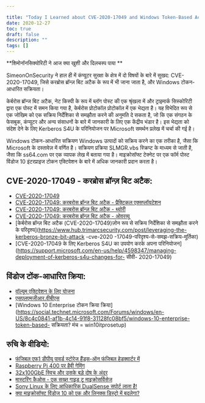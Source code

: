 ```yaml
---

title: "Today I Learned about CVE-2020-17049 and Windows Token-Based Activation"
date: 2020-12-27
toc: true
draft: false
description: ""
tags: []
---
```


 **शिमोनॉनसिक्योरिटी ने आज क्या खुशी और दिलचस्प पाया **  SimeonOnSecurity ने हाल ही में कंप्यूटर सुरक्षा के क्षेत्र में दो विषयों के बारे में सुखद: CVE-2020-17049, जिसे करब्रोस ब्रॉन्ज़ बिट अटैक के रूप में भी जाना जाता है, और Windows टोकन-आधारित सक्रियता।  केर्बरोस ब्रॉन्ज बिट अटैक, नेट किस्पी के रूप में ब्लॉग पोस्ट की एक श्रृंखला में और ट्राइमार्क सिस्कोरिटी द्वारा एक पोस्ट में समन किया गया है, केर्बरोस प्रोटोकॉल प्रोटोकॉल में एक भेद्यता है। यह विभेदित रूप से एक जोखिम को एक सक्रिय निर्देशिका से समझौता करने की अनुमति दे सकता है, जो कि एक संगठन के फेसबुक, कंप्यूटर और अन्य संसाधनों के बारे में जानकारी के लिए एक केंद्रीय भंडार है। इस भेद्यता को संदेश देने के लिए Kerberos S4U के परिनियोजन पर Microsoft समर्थन प्रलेख में चर्चा की गई है।  Windows टोकन-आधारित सक्रियण Windows उत्पादों को सक्रिय करने का एक तरीका है, जैसा कि Microsoft के दस्तावेज़ में वर्णित है। सक्रियण प्रक्रिया SLMGR.vbs स्क्रिप्ट के माध्यम से जाती है, जैसा कि ss64.com पर एक व्यापक लेख में बताया गया है। माइक्रोसॉफ्ट टेक्नेट पर एक फॉर्म पोस्ट विंडोज 10 इंटरप्राइज टोकन एक्टिवेशन के बारे में अधिक जानकारी प्रदान करता है।  ## CVE-2020-17049 - करब्रोस ब्रॉन्ज़ बिट अटैक: - [CVE-2020-17049](https://cve.mitre.org/cgi-bin/cvename.cgi?name=CVE-2020-17049) - [CVE-2020-17049: करबरोस ब्रॉन्ज बिट अटैक - प्रैक्टिकल एक्सप्लॉयटेशन](https://blog.netspi.com/cve-2020-17049-kerberos-bronze-bit-attack/) - [CVE-2020-17049: करबरोस ब्रॉन्ज़ बिट अटैक - थ्योरी](https://blog.netspi.com/cve-2020-17049-kerberos-bronze-bit-theory/) - [CVE-2020-17049: करबरोस ब्रॉन्ज़ बिट अटैक - ओवरव्यू](https://blog.netspi.com/cve-2020-17049-kerberos-bronze-bit-overview/) - [केर्बरोस ब्रॉन्ज़ बिट अटैक (CVE-2020-17049)ज़ोन रूप से सक्रिय निर्देशिका से समझौता करने के परिदृश्य](https://www.hub.trimarcsecurity.com/post/leveraging-the-kerberos-bronze-bit-attack -cve-2020 -17049-परिदृश्य-से-समझ-सक्रिय-मूर्तिका) - [CVE-2020-17049 के लिए Kerberos S4U का उपयोग करके अपना परिनियोजन](https://support.microsoft.com/en-us/help/4598347/managing-deployment-of-kerberos-s4u-changes-for- सीवी- 2020-17049)  ## विंडोज टोंक-आधारित क्रिया: - [वॉल्यूम एक्टिवेशन के लिए योजना](https://docs.microsoft.com/en-us/windows/deployment/volume-activeation/plan-for-volume-activeation-client) - [एसएलएमजीआर.वीबीएस](https://ss64.com/nt/slmgr.html) - [Windows 10 Enterprise टोकन क्रिया क्रिया](https://social.technet.microsoft.com/Forums/windows/en-US/8c4c0841-af1b-4c14-91f8-31128fc08bf5/windows-10-enterprise-token-based- सक्रियता? मंच = win10itprosetup)  ## रुचि के वीडियो: - [फंजिबल एफ1 डीपीयू पावर्ड स्टोरेज हैंड्स-ऑन फंजिबल हेडक्वार्टर में](https://www.youtube.com/watch?v=NjhTTMNGBBw&t) - [Raspberry Pi 400 पर हैवी गेमिंग](https://www.youtube.com/watch?v=Ag53sdLXsFk) - [32x100GbE स्विच और उसके बड़े दोष के अंदर](https://www.youtube.com/watch?v=fkc2pFFGCtE) - [मास्टरिंग कैओस - एक सख्त गाइड टू माइक्रोसर्विसेज](https://www.youtube.com/watch?v=CZ3wIuvmHeM) - [Sony Linux के लिए आधिकारिक DualSense सपोर्ट लाता है!](https://www.youtube.com/watch?v=YSgbcJrnZzE) - [क्या माइक्रोसॉफ्ट विंडोज 10 को एक और लिनक्स डिस्ट्रो में बदलेगा?](https://www.youtube.com/watch?v=vdycbruoZ9s)